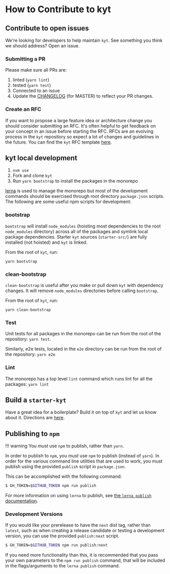 # How to Contribute to kyt

## Contribute to open issues

We're looking for developers to help maintain `kyt`.
See something you think we should address? Open an issue.

### Submitting a PR

Please make sure all PRs are:

1. linted (`yarn lint`)
1. tested (`yarn test`)
1. Connected to an issue
1. Update the [CHANGELOG](/CHANGELOG.md) (for MASTER) to reflect your PR changes.

### Create an RFC

If you want to propose a large feature idea or architecture change you should consider submitting an RFC. It's often helpful to get feedback on your concept in an issue before starting the RFC. RFCs are an evolving process in the `kyt` repository so expect a lot of changes and guidelines in the future. You can find the `kyt` RFC template [here](/rfc/template.md).

## kyt local development

1. `nvm use`
1. Fork and clone `kyt`
1. Run `yarn bootstrap` to install the packages in the monorepo

[lerna](https://github.com/lerna/lerna) is used to manage the monorepo but most of the development commands should be exercised through root directory `package.json` scripts. The following are some useful npm scripts for development:

### bootstrap

`bootstrap` will install `node_modules` (hoisting most dependencies to the root `node_modules` directory) across all of the packages and symlink local package dependencies. Starter `kyt` sources (`starter-src/`) are fully installed (not hoisted) and `kyt` is linked.

From the root of `kyt`, run:

`yarn bootstrap`

### clean-bootstrap

`clean-bootstrap` is useful after you make or pull down `kyt` with dependency changes. It will remove `node_modules` directories before calling `bootstrap`.

From the root of `kyt`, run:

`yarn clean-bootstrap`

### Test

Unit tests for all packages in the monorepo can be run from the root of the repository: `yarn test`.

Similarly, e2e tests, located in the `e2e` directory can be run from the root of the repository: `yarn e2e`

### Lint

The monorepo has a top level `lint` command which runs lint for all the packages: `yarn lint`

## Build a `starter-kyt`

Have a great idea for a boilerplate? Build it on top of `kyt` and let us know about it. Directions are [here](/docs/Starterkyts.md).

## Publishing to `npm`

!!! warning You _must_ use `npm` to publish, rather than `yarn`.

In order to publish to `npm`, you _must_ use `npm` to publish (instead of
`yarn`). In order for the various command line utilities that are used to work,
you must publish using the provided `publish` script in `package.json`.

This can be accomplished with the following command:

```sh
$ GH_TOKEN=$GITHUB_TOKEN npm run publish
```

For more information on using `lerna` to publish, see [the `lerna publish`
documentation](https://github.com/lerna/lerna/tree/main/commands/publish#readme).

### Development Versions

If you would like your prerelease to have the `next` dist tag, rather than
`latest`, such as when creating a release candidate or testing a development
version, you can use the provided `publish:next` script.

```sh
$ GH_TOKEN=$GITHUB_TOKEN npm run publish:next
```

If you need more functionality than this, it is recommended that you pass your
own parameters to the `npm run publish` command, that will be included in the
flags/arguments to the `lerna publish` command.
